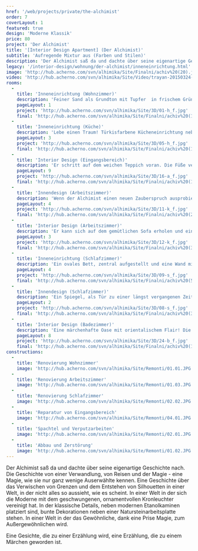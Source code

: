 ```yaml
---
href: '/web/projects/private/the-alchimist' 
order: 7
coverLayout: 1
featured: true
design: 'Moderne Klassik'
price: 80
project: 'Der Alchimist'
title: '[Interior Design Apartment] (Der Alchimist)'
subtitle: 'Aufregende Mixtur aus (Farben und Stilen)'
description: 'Der Alchimist saß da und dachte über seine eigenartige Geschichte nach. Die Geschichte von einer Verwandlung, von Reisen und der  Magie  - eine Magie, wie sie nur ganz wenige Auserwählte  kennen. Eine Geschichte über das Verwischen von Grenzen und dem Entstehen von  Silhouetten in einer Welt, in der nicht alles so aussieht, wie es scheint.'
legacy: '/interior-design/wohnung/der-alchimist/inneneinrichtung.html'
image: 'http://hub.acherno.com/svn/alhimika/Site/Finalni/achiv%20(20).jpg'
video: 'http://hub.acherno.com/svn/alhimika/Site/Video/trayan-20150324-hd.mp4'
rooms:
  -
    title: 'Inneneinrichtung (Wohnzimmer)'
    description: 'Feiner Sand als Grundton mit Tupfer  in frischem Grün und kühlem Türkis – wie die einheitliche Farbpalette eines Aquarells.'
    pageLayout: 1
    project: 'http://hub.acherno.com/svn/alhimika/Site/3D/01-h_f.jpg'
    final: 'http://hub.acherno.com/svn/alhimika/Site/Finalni/achiv%20(16).jpg'
  -
    title: 'Inneneinrichtung (Küche)'
    description: 'Lebe einen Traum! Türkisfarbene Kücheneinrichtung neben einem marokkanischen Fliesenmosaik. Weißer Backstein als Hintergrund und eine helle Arbeitsplatte aus Naturstein. Dazu Stühle mit auffälligen Farben. Der Boden in warmem Braun entzückt genauso wie die Möbel in zartem Elfenbein. Ein Hier und Da aus Eklektizismus und Alchemie.'
    pageLayout: 3
    project: 'http://hub.acherno.com/svn/alhimika/Site/3D/05-h_f.jpg'
    final: 'http://hub.acherno.com/svn/alhimika/Site/Finalni/achiv%20(18).jpg'
  -
    title: 'Interior Design (Eingangsbereich)'
    description: 'Er schritt auf dem weichen Teppich voran. Die Füße versinken tief, als ob er über Wüstensand läuft. Links und rechts wird er von den freundlichen Gesichtern der Familienfotos begrüßt.  Ein großer Kleiderschrank beherbergt alles Wichtige und wirkt im Spiegel gegenüber wie eine Fata Morgana.'
    pageLayout: 9
    project: 'http://hub.acherno.com/svn/alhimika/Site/3D/16-a_f.jpg'
    final: 'http://hub.acherno.com/svn/alhimika/Site/Finalni/achiv%20(12).jpg'
  -
    title: 'Innendesign (Arbeitszimmer)'
    description: 'Wenn der Alchimist einen neuen Zauberspruch ausprobiert, braucht er viel Ruhe und volle Konzentration.  Schließlich ist das Zaubern eine Kunst für sich.'
    pageLayout: 4
    project: 'http://hub.acherno.com/svn/alhimika/Site/3D/11-k_f.jpg'
    final: 'http://hub.acherno.com/svn/alhimika/Site/Finalni/achiv%20(2).jpg'
  -
    title: 'Interior Design (Arbeitszimmer)'
    description: 'Er kann sich auf dem gemütlichen Sofa erholen und ein kleines Schläfchen halten oder am Schreibtisch seine nächste Weltreise planen.'
    pageLayout: 3
    project: 'http://hub.acherno.com/svn/alhimika/Site/3D/12-k_f.jpg'
    final: 'http://hub.acherno.com/svn/alhimika/Site/Finalni/achiv%20(3).jpg'
  -
    title: 'Inneneinrichtung (Schlafzimmer)'
    description: 'Ein ovales Bett, zentral aufgestellt und eine Wand mit offenem Mauerwerk. Eine Farbgebung in schlichtem Weiß wird nur durch kleine Dekorationen in Sand und Türkis unterbrochen.'
    pageLayout: 4
    project: 'http://hub.acherno.com/svn/alhimika/Site/3D/09-s_f.jpg'
    final: 'http://hub.acherno.com/svn/alhimika/Site/Finalni/achiv%20(5).jpg'
  -
    title: 'Innendesign (Schlafzimmer)'
    description: 'Ein Spiegel, als Tür zu einer längst vergangenen Zeit, verdeckt von türkisenen Fensterläden im Shabby Look, wirkt surreal und zugleich mystisch.'
    pageLayout: 2
    project: 'http://hub.acherno.com/svn/alhimika/Site/3D/08-s_f.jpg'
    final: 'http://hub.acherno.com/svn/alhimika/Site/Finalni/achiv%20(3b).jpg'
  -
    title: 'Interior Design (Badezimmer)'
    description: 'Eine märchenhafte Oase mit orientalischem Flair! Die kleinen weißen Kieselsteine an der Wand  schimmern wie Tau in der Wüste.  Zarte Rosenblüten verbreiten das  Aroma von Tausendundeiner Nacht!'
    pageLayout: 8
    project: 'http://hub.acherno.com/svn/alhimika/Site/3D/24-b_f.jpg'
    final: 'http://hub.acherno.com/svn/alhimika/Site/Finalni/achiv%20(11b).jpg'
constructions:
  -
    title: 'Renovierung Wohnzimmer'
    image: 'http://hub.acherno.com/svn/alhimika/Site/Remonti/01.01.JPG'
  -
    title: 'Renovierung Arbeitszimmer'
    image: 'http://hub.acherno.com/svn/alhimika/Site/Remonti/01.03.JPG'
  -
    title: 'Renovierung Schlafzimmer'
    image: 'http://hub.acherno.com/svn/alhimika/Site/Remonti/02.02.JPG'
  -
    title: 'Reparatur von Eingangsbereich'
    image: 'http://hub.acherno.com/svn/alhimika/Site/Remonti/04.01.JPG'
  -
    title: 'Spachtel und Verputzarbeiten'
    image: 'http://hub.acherno.com/svn/alhimika/Site/Remonti/02.01.JPG'
  -
    title: 'Abbau und Zerstörung'
    image: 'http://hub.acherno.com/svn/alhimika/Site/Remonti/01.02.JPG'
---
```

Der Alchimist saß da und dachte über seine eigenartige Geschichte nach. Die Geschichte von einer Verwandlung, von Reisen und der  Magie  - eine Magie, wie sie nur ganz wenige Auserwählte  kennen.  Eine Geschichte über das Verwischen von Grenzen und dem Entstehen von  Silhouetten in einer Welt, in der nicht alles so aussieht, wie es scheint. In einer Welt in der sich die Moderne mit dem geschwungenen, ornamentvollen Kronleuchter  vereinigt hat. In der klassische Details, neben modernen Etanolkaminen platziert sind, bunte Dekorationen neben einer Natursteinarbeitsplatte stehen. In einer Welt in der das Gewöhnliche, dank eine Prise Magie,  zum Außergewöhnlichen wird.

Eine Gesichte, die zu einer Erzählung wird, eine Erzählung, die zu einem Märchen geworden ist.
